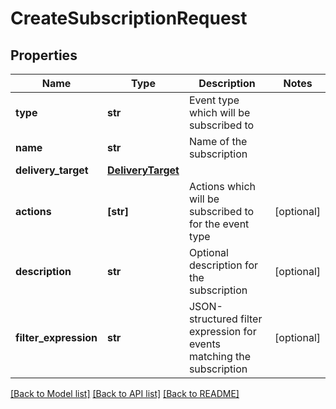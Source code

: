 # CreateSubscriptionRequest


## Properties
Name | Type | Description | Notes
------------ | ------------- | ------------- | -------------
**type** | **str** | Event type which will be subscribed to | 
**name** | **str** | Name of the subscription | 
**delivery_target** | [**DeliveryTarget**](DeliveryTarget.md) |  | 
**actions** | **[str]** | Actions which will be subscribed to for the event type | [optional] 
**description** | **str** | Optional description for the subscription | [optional] 
**filter_expression** | **str** | JSON-structured filter expression for events matching the subscription | [optional] 

[[Back to Model list]](../README.md#documentation-for-models) [[Back to API list]](../README.md#documentation-for-api-endpoints) [[Back to README]](../README.md)


